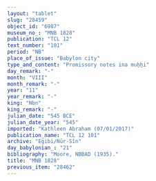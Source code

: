 ```yaml
---
layout: "tablet"
slug: "28459"
object_id: "6987"
museum_no_: "MNB 1828"
publication: "TCL 12"
text_number: "101"
period: "NB"
place_of_issue: "Babylon city"
type_and_content: "Promissory notes ina muẖẖi"
day_remark: "-"
month: "VIII"
month_remark: "-"
year: "11"
year_remark: "-"
king: "Nbn"
king_remark: "-"
julian_date: "545 BCE"
julian_date_year: "545"
imported: "Kathleen Abraham (07/01/2017)"
publication_name: "TCL 12 101"
archive: "Egibi/Nūr-Sîn"
day_babylonian_: "21"
bibliography: "Moore, NBBAD (1935)."
title: "MNB 1828"
previous_item: "28462"
---
```

